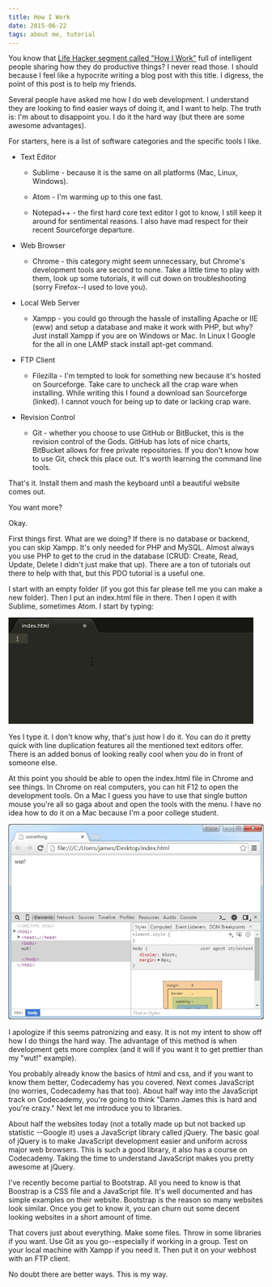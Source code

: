 ```yaml
---
title: How I Work
date: 2015-06-22
tags: about me, tutorial
---
```


You know that [Life Hacker segment called "How I
Work"](http://lifehacker.com/tag/how-i-work) full of intelligent people sharing
how they do productive things? I never read those. I should because I feel like
a hypocrite writing a blog post with this title. I digress, the point of this
post is to help my friends.

Several people have asked me how I do web development. I understand they are
looking to find easier ways of doing it, and I want to help. The truth is: I'm
about to disappoint you. I do it the hard way (but there are some awesome
advantages).

<!--more-->

For starters, here is a list of software categories and the specific tools I
like.

* Text Editor

    * Sublime - because it is the same on all platforms (Mac, Linux, Windows).

    * Atom - I'm warming up to this one fast.

    * Notepad++ - the first hard core text editor I got to know, I still keep it
      around for sentimental reasons. I also have mad respect for their recent
      Sourceforge departure.

* Web Browser

    * Chrome - this category might seem unnecessary, but Chrome's development
      tools are second to none. Take a little time to play with them, look up
      some tutorials, it will cut down on troubleshooting (sorry Firefox--I used
      to love you).

* Local Web Server

    * Xampp - you could go through the hassle of installing Apache or IIE (eww)
      and setup a database and make it work with PHP, but why? Just install
      Xampp if you are on Windows or Mac. In Linux I Google for the all in one
      LAMP stack install apt-get command.

* FTP Client

    * Filezilla - I'm tempted to look for something new because it's hosted on
      Sourceforge. Take care to uncheck all the crap ware when installing. While
      writing this I found a download san Sourceforge (linked). I cannot vouch
      for being up to date or lacking crap ware.

* Revision Control

    * Git - whether you choose to use GitHub or BitBucket, this is the revision
      control of the Gods. GitHub has lots of nice charts, BitBucket allows for
      free private repositories. If you don't know how to use Git, check this
      place out. It's worth learning the command line tools.

That's it. Install them and mash the keyboard until a beautiful website comes out.

You want more?

Okay.

First things first. What are we doing? If there is no database or backend, you
can skip Xampp. It's only needed for PHP and MySQL. Almost always you use PHP to
get to the crud in the database (CRUD: Create, Read, Update, Delete I didn't
just make that up). There are a ton of tutorials out there to help with that,
but this PDO tutorial is a useful one.

I start with an empty folder (if you got this far please tell me you can make a
new folder). Then I put an index.html file in there. Then I open it with
Sublime, sometimes Atom. I start by typing:

![type this first][picture1]

Yes I type it. I don't know why, that's just how I do it. You can do it pretty
quick with line duplication features all the mentioned text editors offer. There
is an added bonus of looking really cool when you do in front of someone else.

At this point you should be able to open the index.html file in Chrome and see
things. In Chrome on real computers, you can hit F12 to open the development
tools. On a Mac I guess you have to use that single button mouse you're all so
gaga about and open the tools with the menu. I have no idea how to do it on a
Mac because I'm a poor college student.

![type this first][picture2]

I apologize if this seems patronizing and easy. It is not my intent to show off
how I do things the hard way. The advantage of this method is when development
gets more complex (and it will if you want it to get prettier than my "wut!"
example).

You probably already know the basics of html and css, and if you want to know
them better, Codecademy has you covered. Next comes JavaScript (no worries,
Codecademy has that too). About half way into the JavaScript track on
Codecademy, you're going to think "Damn James this is hard and you're crazy."
Next let me introduce you to libraries.

About half the websites today (not a totally made up but not backed up statistic
--Google it) uses a JavaScript library called jQuery. The basic goal of jQuery
is to make JavaScript development easier and uniform across major web browsers.
This is such a good library, it also has a course on Codecademy. Taking the time
to understand JavaScript makes you pretty awesome at jQuery.

I've recently become partial to Bootstrap. All you need to know is that Boostrap
is a CSS file and a JavaScript file. It's well documented and has simple
examples on their website. Bootstrap is the reason so many websites look
similar. Once you get to know it, you can churn out some decent looking websites
in a short amount of time.

That covers just about everything. Make some files. Throw in some libraries if
you want. Use Git as you go--especially if working in a group. Test on your
local machine with Xampp if you need it. Then put it on your webhost with an FTP
client.

No doubt there are better ways. This is my way.

[picture1]: ../images/slow.gif "How lazy is this guy, didn't even indent the body contents"
[picture2]: ../images/wut.jpg "Okay, so I didn't know how to make a new folder :("
